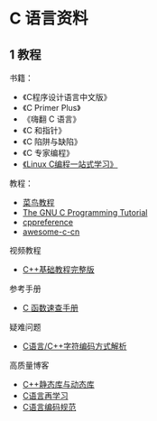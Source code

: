 # C 语言资料

## 1 教程

书籍：

- 《C程序设计语言中文版》
- 《C Primer Plus》
- 《嗨翻 C 语言》
- 《C 和指针》
- 《C 陷阱与缺陷》
- 《C 专家编程》
- [《Linux C编程一站式学习》](https://akaedu.github.io/book/)

教程：

- [菜鸟教程](https://www.runoob.com/cprogramming/c-tutorial.html)
- [The GNU C Programming Tutorial](http://www.crasseux.com/books/ctutorial/)
- [cppreference](https://zh.cppreference.com/w/c)
- [awesome-c-cn](https://github.com/jobbole/awesome-c-cn)

视频教程

- [C++基础教程完整版](http://yun.itheima.com/course/c55.html?hm)

参考手册

- [C 函数速查手册](https://www.kymjs.com/c/)

疑难问题

- [C语言/C++字符编码方式解析](http://m.biancheng.net/view/4296.html)

高质量博客

- [C++静态库与动态库](https://www.cnblogs.com/skynet/p/3372855.html)
- [C语言再学习](https://blog.csdn.net/qq_29350001/category_9267707.html?utm_source=zl2019)
- [C语言编码规范](http://www.jianshu.com/p/0c29795c31fe)
